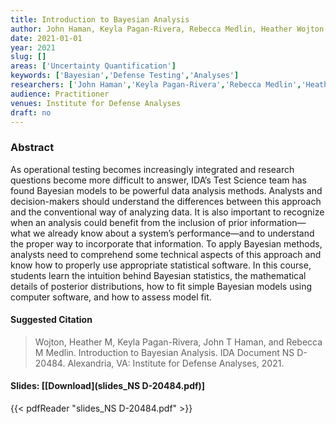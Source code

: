 ```yaml
---
title: Introduction to Bayesian Analysis
author: John Haman, Keyla Pagan-Rivera, Rebecca Medlin, Heather Wojton
date: 2021-01-01
year: 2021
slug: []
areas: ['Uncertainty Quantification']
keywords: ['Bayesian','Defense Testing','Analyses']
researchers: ['John Haman','Keyla Pagan-Rivera','Rebecca Medlin','Heather Wojton']
audience: Practitioner
venues: Institute for Defense Analyses
draft: no
---
```




### Abstract
As operational testing becomes increasingly integrated and research questions become more difficult to answer, IDA’s Test Science team has found Bayesian models to be powerful data analysis methods. Analysts and decision-makers should understand the differences between this approach and the conventional way of analyzing data. It is also important to recognize when an analysis could benefit from the inclusion of prior information—what we already know about a system’s performance—and to understand the proper way to incorporate that information. To apply Bayesian methods, analysts need to comprehend some technical aspects of this approach and know how to properly use appropriate statistical software. In this course, students learn the intuition behind Bayesian statistics, the mathematical details of posterior distributions, how to fit simple Bayesian models using computer software, and how to assess model fit.

#### Suggested Citation
> Wojton, Heather M, Keyla Pagan-Rivera, John T Haman, and Rebecca M Medlin. Introduction to Bayesian Analysis. IDA Document NS D-20484. Alexandria, VA: Institute for Defense Analyses, 2021.

#### Slides: [[Download](slides_NS D-20484.pdf)]
{{< pdfReader "slides_NS D-20484.pdf" >}}





